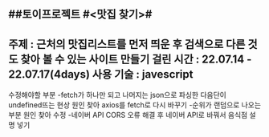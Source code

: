 ##토이프로젝트
#<맛집 찾기>#
---
주제 : 근처의 맛집리스트를 먼저 띄운 후 검색으로 다른 것도 찾아 볼 수 있는 사이트 만들기
걸린 시간 : 22.07.14 - 22.07.17(4days)
사용 기술 : javescript
---
수정해야할 부분
-fetch가 하나만 되고 나머지는 json으로 파싱한 다음단이 undefined뜨는 현상 원인 찾아 axios를 fetch로 다시 바꾸기
-순위가 랜덤으로 나오는 부분 원인 찾아 수정
-네이버 API CORS 오류 해결 후 네이버 API로 바꿔서 음식점 설명 넣기




